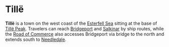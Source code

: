 # Tillë

**Tillë** is a town on the west coast of the [Esterfell Sea](../../ch-1-welcome-to-mote/esterfell/lenya/esterfell-sea/esterfell-sea.md) sitting at the base of [Tillë Peak](../../ch-1-welcome-to-mote/esterfell/lenya/attalya-mountains/tille-peak/tille-peak.md). Travelers can reach [Bridgeport](bridgeport/bridgeport.md) and [Salkinar](salkinar.md) by ship routes, while the [Road of Commerce](road-of-commerce.md) also accesses Bridgeport via bridge to the north and extends south to [Needledale](needledale.md).
